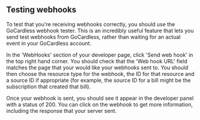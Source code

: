 ## Testing webhooks

To test that you're receiving webhooks correctly, you should use the GoCardless webhook tester. This is an incredibly useful feature that lets you send test webhooks from GoCardless, rather than waiting for an actual event in your GoCardless account.

In the 'WebHooks' section of your developer page, click 'Send web hook' in the top right hand corner. You should check that the 'Web hook URL' field matches the page that your would like your webhooks sent to. You should then choose the resource type for the webhook, the ID for that resource and a source ID if appropriate (for example, the source ID for a bill might be the subscription that created that bill).

Once your webhook is sent, you should see it appear in the developer panel with a status of 200. You can click on the webhook to get more information, including the response that your server sent.